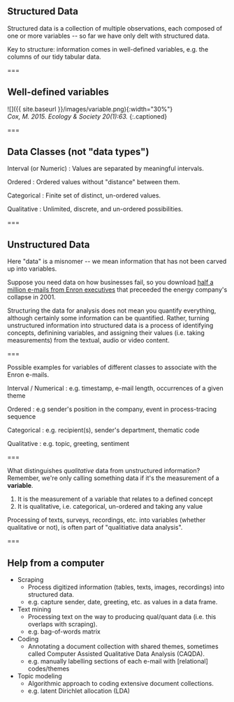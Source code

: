 ---
---

## Structured Data

Structured data is a collection of multiple observations, each composed of one or more variables -- so far we have only delt with structured data.

Key to structure: information comes in well-defined variables, e.g. the columns of our tidy tabular data.

===

## Well-defined variables

![]({{ site.baseurl }}/images/variable.png){:width="30%"}  
*Cox, M. 2015. Ecology & Society 20(1):63.*
{:.captioned}

===

## Data Classes (not "data types")

Interval (or Numeric)
: Values are separated by meaningful intervals.

Ordered
: Ordered values without "distance" between them.

Categorical
: Finite set of distinct, un-ordered values.

Qualitative
: Unlimited, discrete, and un-ordered possibilities.

===

## Unstructured Data

Here "data" is a misnomer -- we mean information that has not been carved up into variables.

Suppose you need data on how businesses fail, so you download [half a million e-mails from Enron executives](https://www.cs.cmu.edu/~./enron/) that preceeded the energy company's collapse in 2001.

Structuring the data for analysis does not mean you quantify everything, although certainly some information can be quantified.
Rather, turning unstructured information into structured data is a process of identifying concepts, definining variables, and assigning their values (i.e. taking measurements) from the textual, audio or video content.

===

Possible examples for variables of different classes to associate with the Enron e-mails.

Interval / Numerical
: e.g. timestamp, e-mail length, occurrences of a given theme

Ordered
: e.g sender's position in the company, event in process-tracing sequence

Categorical
: e.g. recipient(s), sender's department, thematic code

Qualitative
: e.g. topic, greeting, sentiment

===

What distinguishes *qualitative* data from unstructured information? Remember, we're only calling something data if it's the measurement of a **variable**.

1. It is the measurement of a variable that relates to a defined concept
1. It is qualitative, i.e. categorical, un-ordered and taking any value

Processing of texts, surveys, recordings, etc. into variables (whether qualitative or not), is often part of "qualitiative data analysis".

===

## Help from a computer

- Scraping
  - Process digitized information (tables, texts, images, recordings) into structured data.
  - e.g. capture sender, date, greeting, etc. as values in a data frame.
- Text mining
  - Processing text on the way to producing qual/quant data (i.e. this overlaps with scraping).
  - e.g. bag-of-words matrix
- Coding
  - Annotating a document collection with shared themes, sometimes called Computer Assisted Qualitative Data Analysis (CAQDA).
  - e.g. manually labelling sections of each e-mail with [relational] codes/themes 
- Topic modeling
  - Algorithmic approach to coding extensive document collections.
  - e.g. latent Dirichlet allocation (LDA)
